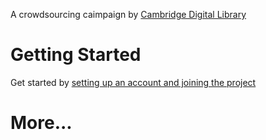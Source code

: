 A crowdsourcing caimpaign by [Cambridge Digital Library](https://cudl.lib.cam.ac.uk/)
  
# Getting Started
Get started by [setting up an account and joining the project](https://cambridge-digital-library.github.io/Crowdsourcing/docs/posts/getting-started.md)

# More...
